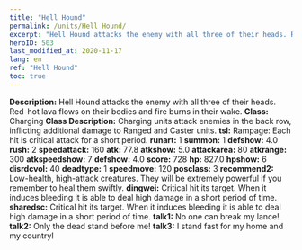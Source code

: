 ```yaml
---
title: "Hell Hound"
permalink: /units/Hell Hound/
excerpt: "Hell Hound attacks the enemy with all three of their heads. Red-hot lava flows on their bodies and fire burns in their wake."
heroID: 503
last_modified_at: 2020-11-17
lang: en
ref: "Hell Hound"
toc: true
---
```

 **Description:** Hell Hound attacks the enemy with all three of their heads. Red-hot lava flows on their bodies and fire burns in their wake.
 **Class:** Charging
 **Class Description:** Charging units attack enemies in the back row, inflicting additional damage to Ranged and Caster units.
 **tsl:** Rampage: Each hit is critical attack for a short period.
 **runart:** 1
 **summon:** 1
 **defshow:** 4.0
 **rush:** 2
 **speedattack:** 160
 **atk:** 77.8
 **atkshow:** 5.0
 **attackarea:** 80
 **atkrange:** 300
 **atkspeedshow:** 7
 **defshow:** 4.0
 **score:** 728
 **hp:** 827.0
 **hpshow:** 6
 **disrdcvol:** 40
 **deadtype:** 1
 **speedmove:** 120
 **posclass:** 3
 **recommend2:** Low-health, high-attack creatures. They will be extremely powerful if you remember to heal them swiftly.
 **dingwei:** Critical hit its target. When it induces bleeding it is able to deal high damage in a short period of time.
 **sharedsc:** Critical hit its target. When it induces bleeding it is able to deal high damage in a short period of time.
 **talk1:** No one can break my lance!
 **talk2:** Only the dead stand before me!
 **talk3:** I stand fast for my home and my country!
